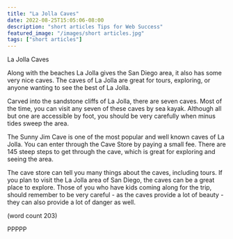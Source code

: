 ```yaml
---
title: "La Jolla Caves"
date: 2022-08-25T15:05:06-08:00
description: "short articles Tips for Web Success"
featured_image: "/images/short articles.jpg"
tags: ["short articles"]
---
```


La Jolla Caves

Along with the beaches La Jolla gives the San Diego
area, it also has some very nice caves.  The caves
of La Jolla are great for tours, exploring, or 
anyone wanting to see the best of La Jolla.

Carved into the sandstone cliffs of La Jolla, there
are seven caves.  Most of the time, you can visit 
any seven of these caves by sea kayak.  Although
all but one are accessible by foot, you should be
very carefully when minus tides sweep the area.

The Sunny Jim Cave is one of the most popular and
well known caves of La Jolla.  You can enter 
through the Cave Store by paying a small fee.  There
are 145 steep steps to get through the cave,
which is great for exploring and seeing the area.

The cave store can tell you many things about the
caves, including tours.  If you plan to visit the
La Jolla area of San Diego, the caves can be a great
place to explore.  Those of you who have kids coming
along for the trip, should remember to be very
careful - as the caves provide a lot of beauty -
they can also provide a lot of danger as well.

(word count 203)

PPPPP
